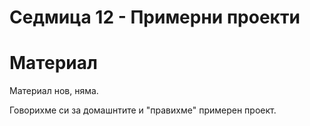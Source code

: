# Седмица 12 - Примерни проекти

# Материал

Материал нов, няма.

Говорихме си за домашнтите и "правихме" примерен проект.
